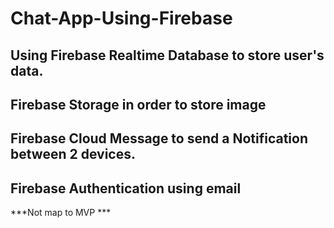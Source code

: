 # Chat-App-Using-Firebase

## Using Firebase Realtime Database to store user's data.
## Firebase Storage in order to store image
## Firebase Cloud Message to send a Notification between 2 devices. 
## Firebase Authentication using email 

***Not map to MVP ***
